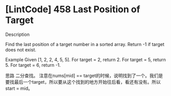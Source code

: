 # [LintCode] 458 Last Position of Target

Description

Find the last position of a target number in a sorted array. Return -1 if target does not exist.


Example Given [1, 2, 2, 4, 5, 5].
For target = 2, return 2.
For target = 5, return 5.
For target = 6, return -1.


思路
二分查找。
注意在nums[mid] == target的时候，说明找到了一个。我们是要找最后一个target，所以要从这个找到的地方开始往后看，看还有没有。所以start = mid。
